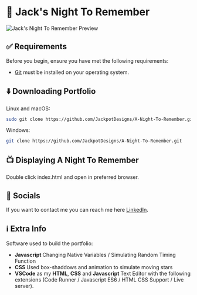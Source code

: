 # :eyes: Jack's Night To Remember

![Jack's Night To Remember Preview](https://github.com/JackpotDesigns/A-Night-To-Remember/blob/main/Night_To_Remember.gif)

## :white_check_mark: Requirements

Before you begin, ensure you have met the following requirements:

* [Git](https://git-scm.com/downloads "Download Git") must be installed on your operating system.

## :arrow_down: Downloading Portfolio

Linux and macOS:

```bash
sudo git clone https://github.com/JackpotDesigns/A-Night-To-Remember.git
```

Windows:

```bash
git clone https://github.com/JackpotDesigns/A-Night-To-Remember.git
```

## :tv: Displaying A Night To Remember 

Double click index.html and open in preferred browser.

## :incoming_envelope: Socials

If you want to contact me you can reach me here [LinkedIn](https://www.linkedin.com/in/jack-featherstone-ba9b48229/).

## :information_source: Extra Info

Software used to build the portfolio: 

<ul>
  <li><b> Javascript </b> Changing Native Variables / Simulating Random Timing Function </li>
  <li><b> CSS </b> Used box-shaddows and animation to simulate moving stars </li>
  <li><b>VSCode</b> as my <b>HTML</b>, <b>CSS</b> and <b> Javascript </b> Text Editor with the following extensions (Code Runner / Javascript ES6 / HTML CSS Support / Live server).</li>
</ul>
